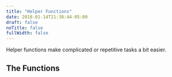 ```yaml
---
title: "Helper Functions"
date: 2018-01-14T21:38:44-05:00
draft: false
noTitle: false
fullWidth: false
---
```


Helper functions make complicated or repetitive tasks a bit easier.

## The Functions